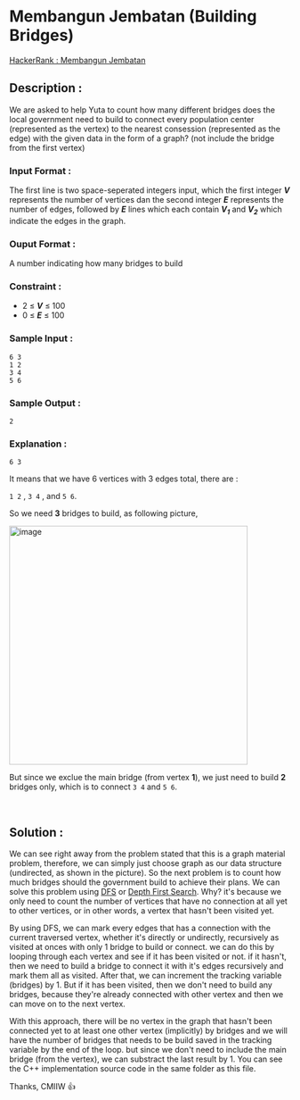 # Membangun Jembatan (Building Bridges)

[HackerRank : Membangun Jembatan](https://www.hackerrank.com/contests/alpro-its-sd-m4-e-2022/challenges/membangun-jembatan)

## Description :
We are asked to help Yuta to count how many different bridges does the local government need to build to connect every population center (represented as the vertex) to the nearest consession (represented as the edge) with the given data in the form of a graph? (not include the bridge from the first vertex)

### Input Format :
The first line is two space-seperated integers input, which the first integer ***V*** represents the number of vertices dan the second integer ***E*** represents the number of edges, followed by ***E*** lines which each contain ***V<sub>1</sub>*** and ***V<sub>2</sub>*** which indicate the edges in the graph.

### Ouput Format :
A number indicating how many bridges to build

### Constraint :
- 2 &le; ***V*** &le; 100
- 0 &le; ***E*** &le; 100

### Sample Input :
```
6 3  
1 2  
3 4  
5 6  
```

### Sample Output :
```
2
```  

### Explanation :
`6 3`  
  
It means that we have 6 vertices with 3 edges total, there are :
  
`1 2` , `3 4` , and `5 6`. 
  
So we need **3** bridges to build, as following picture,  

<img width="428" alt="image" src="https://user-images.githubusercontent.com/105977864/209446075-1eafba6d-268d-4026-88ed-6d9cdb447ddb.png">  
  
But since we exclue the main bridge (from vertex **1**), we just need to build **2** bridges only, which is to connect `3 4` and `5 6`.

<br>

## Solution :
We can see right away from the problem stated that this is a graph material problem, therefore, we can simply just choose graph as our data structure (undirected, as shown in the picture). So the next problem is to count how much bridges should the government build to achieve their plans. We can solve this problem using [DFS](https://www.geeksforgeeks.org/depth-first-search-or-dfs-for-a-graph/) or [Depth First Search](https://www.geeksforgeeks.org/depth-first-search-or-dfs-for-a-graph/). Why? it's because we only need to count the number of vertices that have no connection at all yet to other vertices, or in other words, a vertex that hasn't been visited yet.  

By using DFS, we can mark every edges that has a connection with the current traversed vertex, whether it's directly or undirectly, recursively as visited at onces with only 1 bridge to build or connect. we can do this by looping through each vertex and see if it has been visited or not. if it hasn't, then we need to build a bridge to connect it with it's edges recursively and mark them all as visited. After that, we can increment the tracking variable (bridges) by 1. But if it has been visited, then we don't need to build any bridges, because they're already connected with other vertex and then we can move on to the next vertex.  

With this approach, there will be no vertex in the graph that hasn't been connected yet to at least one other vertex (implicitly) by bridges and we will have the number of bridges that needs to be build saved in the tracking variable by the end of the loop. but since we don't need to include the main bridge (from the vertex), we can substract the last result by 1. You can see the C++ implementation source code in the same folder as this file.

Thanks, CMIIW :thumbsup:
